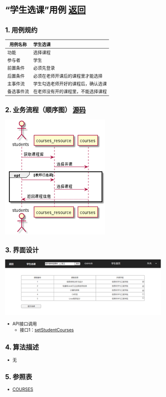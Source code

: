 <!-- markdownlint-disable MD033-->
<!-- 禁止MD033类型的警告 https://www.npmjs.com/package/markdownlint -->

# “学生选课”用例 [返回](../README.md)
## 1. 用例规约

|用例名称|学生选课|
|-------|:-------------|
|功能|选择课程|
|参与者|学生|
|前置条件|必须先登录|
|后置条件|必须在老师开课后的课程里才能选择|
|主事件流|学生勾选老师开好的课程后，确认选课|
|备选事件流|在老师没有开的课程里，不能选择课程|

## 2. 业务流程（顺序图） [源码](../src/sequence学生选课.puml)
 ![](../sequence学生选课.png)
## 3. 界面设计
 ![](../学生选课界面设计.png)
- API接口调用
    - 接口1：[setStudentCourses](../接口/setStudentCourses.md)

## 4. 算法描述 
   - 无
## 5. 参照表
- [COURSES](../数据库设计.md/COURSES)
